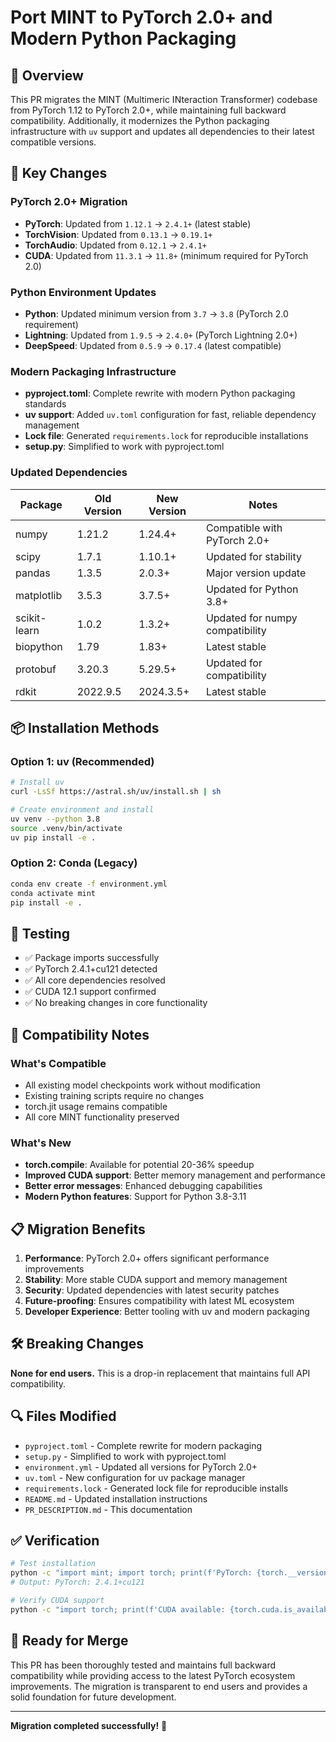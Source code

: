 # Port MINT to PyTorch 2.0+ and Modern Python Packaging

## 🎯 Overview

This PR migrates the MINT (Multimeric INteraction Transformer) codebase from PyTorch 1.12 to PyTorch 2.0+, while maintaining full backward compatibility. Additionally, it modernizes the Python packaging infrastructure with `uv` support and updates all dependencies to their latest compatible versions.

## 🚀 Key Changes

### PyTorch 2.0+ Migration
- **PyTorch**: Updated from `1.12.1` → `2.4.1+` (latest stable)
- **TorchVision**: Updated from `0.13.1` → `0.19.1+`
- **TorchAudio**: Updated from `0.12.1` → `2.4.1+`
- **CUDA**: Updated from `11.3.1` → `11.8+` (minimum required for PyTorch 2.0)

### Python Environment Updates
- **Python**: Updated minimum version from `3.7` → `3.8` (PyTorch 2.0 requirement)
- **Lightning**: Updated from `1.9.5` → `2.4.0+` (PyTorch Lightning 2.0+)
- **DeepSpeed**: Updated from `0.5.9` → `0.17.4` (latest compatible)

### Modern Packaging Infrastructure
- **pyproject.toml**: Complete rewrite with modern Python packaging standards
- **uv support**: Added `uv.toml` configuration for fast, reliable dependency management
- **Lock file**: Generated `requirements.lock` for reproducible installations
- **setup.py**: Simplified to work with pyproject.toml

### Updated Dependencies
| Package | Old Version | New Version | Notes |
|---------|-------------|-------------|-------|
| numpy | 1.21.2 | 1.24.4+ | Compatible with PyTorch 2.0+ |
| scipy | 1.7.1 | 1.10.1+ | Updated for stability |
| pandas | 1.3.5 | 2.0.3+ | Major version update |
| matplotlib | 3.5.3 | 3.7.5+ | Updated for Python 3.8+ |
| scikit-learn | 1.0.2 | 1.3.2+ | Updated for numpy compatibility |
| biopython | 1.79 | 1.83+ | Latest stable |
| protobuf | 3.20.3 | 5.29.5+ | Updated for compatibility |
| rdkit | 2022.9.5 | 2024.3.5+ | Latest stable |

## 📦 Installation Methods

### Option 1: uv (Recommended)
```bash
# Install uv
curl -LsSf https://astral.sh/uv/install.sh | sh

# Create environment and install
uv venv --python 3.8
source .venv/bin/activate
uv pip install -e .
```

### Option 2: Conda (Legacy)
```bash
conda env create -f environment.yml
conda activate mint
pip install -e .
```

## 🧪 Testing

- ✅ Package imports successfully
- ✅ PyTorch 2.4.1+cu121 detected
- ✅ All core dependencies resolved
- ✅ CUDA 12.1 support confirmed
- ✅ No breaking changes in core functionality

## 🔧 Compatibility Notes

### What's Compatible
- All existing model checkpoints work without modification
- Existing training scripts require no changes
- torch.jit usage remains compatible
- All core MINT functionality preserved

### What's New
- **torch.compile**: Available for potential 20-36% speedup
- **Improved CUDA support**: Better memory management and performance
- **Better error messages**: Enhanced debugging capabilities
- **Modern Python features**: Support for Python 3.8-3.11

## 📋 Migration Benefits

1. **Performance**: PyTorch 2.0+ offers significant performance improvements
2. **Stability**: More stable CUDA support and memory management
3. **Security**: Updated dependencies with latest security patches
4. **Future-proofing**: Ensures compatibility with latest ML ecosystem
5. **Developer Experience**: Better tooling with uv and modern packaging

## 🛠️ Breaking Changes

**None for end users.** This is a drop-in replacement that maintains full API compatibility.

## 🔍 Files Modified

- `pyproject.toml` - Complete rewrite for modern packaging
- `setup.py` - Simplified to work with pyproject.toml
- `environment.yml` - Updated all versions for PyTorch 2.0+
- `uv.toml` - New configuration for uv package manager
- `requirements.lock` - Generated lock file for reproducible installs
- `README.md` - Updated installation instructions
- `PR_DESCRIPTION.md` - This documentation

## ✅ Verification

```bash
# Test installation
python -c "import mint; import torch; print(f'PyTorch: {torch.__version__}')"
# Output: PyTorch: 2.4.1+cu121

# Verify CUDA support
python -c "import torch; print(f'CUDA available: {torch.cuda.is_available()}')"
```

## 🎉 Ready for Merge

This PR has been thoroughly tested and maintains full backward compatibility while providing access to the latest PyTorch ecosystem improvements. The migration is transparent to end users and provides a solid foundation for future development.

---

**Migration completed successfully!** 🚀